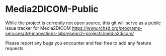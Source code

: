 # Media2DICOM-Public

While the project is currently not open source, this git will serve as a public issue tracker for Media2DICOM https://www.rchsd.org/programs-services/3d-innovations-lab/research-projects/media2dicom/

Please report any bugs you encounter and feel free to add any feature requests.
